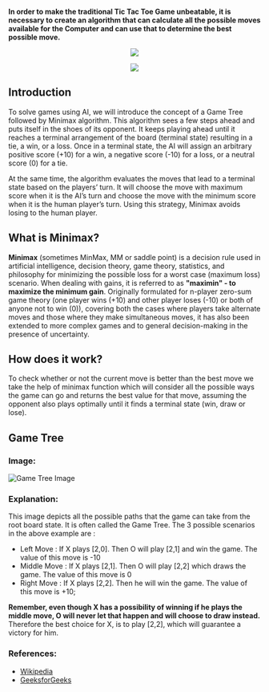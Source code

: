 **In order to make the traditional Tic Tac Toe Game unbeatable, it is necessary to create an algorithm that can calculate all the possible moves available for the Computer and can use that to determine the best possible move.**

<p align="center">   
	<a href="https://dev.to/dhhruv/tic-tac-toe-you-can-t-beat-56oo">
    	<img src="https://img.shields.io/badge/dev.to-0A0A0A?style=for-the-badge&logo=dev.to&logoColor=white">
    </a>
</p>
<p align="center">
	<img src="https://user-images.githubusercontent.com/72680045/109683079-02b26c80-7ba5-11eb-93af-656d383a0324.gif">
</p>

## Introduction
To solve games using AI, we will introduce the concept of a Game Tree followed by Minimax algorithm. This algorithm sees a few steps ahead and puts itself in the shoes of its opponent. It keeps playing ahead until it reaches a terminal arrangement of the board (terminal state) resulting in a tie, a win, or a loss. Once in a terminal state, the AI will assign an arbitrary positive score (+10) for a win, a negative score (-10) for a loss, or a neutral score (0) for a tie.

At the same time, the algorithm evaluates the moves that lead to a terminal state based on the players’ turn. It will choose the move with maximum score when it is the AI’s turn and choose the move with the minimum score when it is the human player’s turn. Using this strategy, Minimax avoids losing to the human player.

## What is Minimax?
**Minimax** (sometimes MinMax, MM or saddle point) is a decision rule used in artificial intelligence, decision theory, game theory, statistics, and philosophy for minimizing the possible loss for a worst case (maximum loss) scenario. When dealing with gains, it is referred to as **"maximin" - to maximize the minimum gain**. Originally formulated for n-player zero-sum game theory (one player wins (+10) and other player loses (-10) or both of anyone not to win (0)), covering both the cases where players take alternate moves and those where they make simultaneous moves, it has also been extended to more complex games and to general decision-making in the presence of uncertainty. 

## How does it work?
To check whether or not the current move is better than the best move we take the help of minimax function which will consider all the possible ways the game can go and returns the best value for that move, assuming the opponent also plays optimally until it finds a terminal state (win, draw or lose).

## Game Tree

### Image: 

![Game Tree Image](https://user-images.githubusercontent.com/72680045/109675821-232af880-7b9e-11eb-9062-99cc212692ee.jpg)

### Explanation:

This image depicts all the possible paths that the game can take from the root board state. It is often called the Game Tree. 
The 3 possible scenarios in the above example are : 
 
-	Left Move : If X plays [2,0]. Then O will play [2,1] and win the game. The value of this move is -10
-	Middle Move : If X plays [2,1]. Then O will play [2,2] which draws the game. The value of this move is 0
-	Right Move : If X plays [2,2]. Then he will win the game. The value of this move is +10;

**Remember, even though X has a possibility of winning if he plays the middle move, O will never let that happen and will choose to draw instead.**
Therefore the best choice for X, is to play [2,2], which will guarantee a victory for him.

### References:
- [Wikipedia](https://en.wikipedia.org/wiki/Minimax)
- [GeeksforGeeks](https://www.geeksforgeeks.org/minimax-algorithm-in-game-theory-set-3-tic-tac-toe-ai-finding-optimal-move/)